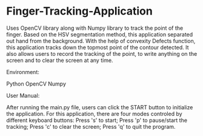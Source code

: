 # Finger-Tracking-Application

Uses OpenCV library along with Numpy library to track the point of the finger. Based on the HSV segmentation method, this application separated out hand from the background. With the help of convexity Defects function, this application tracks down the topmost point of the contour detected. It also allows users to record the tracking of the point, to write anything on the screen and to clear the screen at any time.

Environment:

Python OpenCV Numpy

User Manual:

After running the main.py file, users can click the START button to initialize the application. 
For this application, there are four modes controled by different keyboard buttons: 
Press 's' to start;
Press 'p' to pause/start the tracking;
Press 'c' to clear the screen;
Press 'q' to quit the program.
